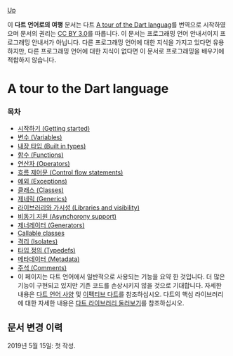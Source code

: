 [Up](../index.md)

이 **다트 언어로의 여행** 문서는 다트 [A tour of the Dart languag](https://dart.dev/guides/language/language-tour)를 번역으로 시작하였으며 문서의 권리는 [CC BY 3.0](http://creativecommons.org/licenses/by/3.0/)를 따릅니다. 이 문서는 프로그래밍 언어 안내서이지 프로그래밍 안내서가 아닙니다. 다른 프로그래밍 언어에 대한 지식을 가지고 있다면 유용하지만, 다른 프로그래밍 언어에 대한 지식이 없다면 이 문서로 프로그래밍을 배우기에 적합하지 않습니다.

# A tour to the Dart language

### 목차

- [시작하기 (Getting started)](./getting_started.md)
- [변수 (Variables)](./variables.md)
- [내장 타입 (Built in types)](./built_in_types.md)
- [함수 (Functions)](./functions.md)
- [연산자 (Operators)](./operators.md)
- [흐름 제어문 (Control flow statements)](./control_flow_statements.md)
- [예외 (Exceptions)](./exceptions.md)
- [클래스 (Classes)](./classes.md)
- [제네릭 (Generics)](./generics.md)
- [라이브러리와 가시성 (Libraries and visibility)](./libraries_and_visibility.md)
- [비동기 지원 (Asynchorony support)](./asynchrony_support.md)
- [제너레이터 (Generators)](./generators.md)
- [Callable classes](./callable_classes.md)
- [격리 (Isolates)](./Isolates.md)
- [타입 정의 (Typedefs)](./typedefs.md)
- [메타데이터 (Metadata)](./metadata.md)
- [주석 (Comments)](./comments.md)
- 이 페이지는 다트 언어에서 일반적으로 사용되는 기능을 요약 한 것입니다. 더 많은 기능이 구현되고 있지만 기존 코드를 손상시키지 않을 것으로 기대합니다. 자세한 내용은 [다트 언어 사양](https://dart.dev/guides/language/spec) 및 [이펙티브 다트](https://dart.dev/guides/language/effective-dart)를 참조하십시오. 다트의 핵심 라이브러리에 대한 자세한 내용은 [다트 라이브러리 둘러보기](https://dart.dev/guides/libraries/library-tour)를 참조하십시오.

## 문서 변경 이력

2019년 5월 15일: 첫 작성.
